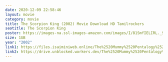 ```yaml
---
date: 2020-12-09 22:58:46
layout: movie
category: movie
title: The Scorpion King (2002) Movie Download HD Tamilrockers
seotitle: The Scorpion King
poster: https://images-na.ssl-images-amazon.com/images/I/81SmfIELIRL._SL1500_.jpg
size: 1GB
year: "2002"
link1: https://files.isaiminiweb.online/The%2520Mummy%2520Pentalogy%2520(1998%2520to%25202008)/The%2520Scorpion%2520King%2520(2002)%5B720p%2520-%2520BDRip%2520-%2520%5BTamil%2520%2B%2520Telugu%2520%2B%2520Hindi%2520%2B%2520Eng%5D.mkv?rootId=0AN9zhQ1hps-9Uk9PVA
link2: https://drive.unblocked.workers.dev/The%2520Mummy%2520Pentalogy%2520(1998%2520to%25202008)/The%2520Scorpion%2520King%2520(2002)%5B720p%2520-%2520BDRip%2520-%2520%5BTamil%2520%2B%2520Telugu%2520%2B%2520Hindi%2520%2B%2520Eng%5D.mkv?rootId=0AN9zhQ1hps-9Uk9PVA
---
```

